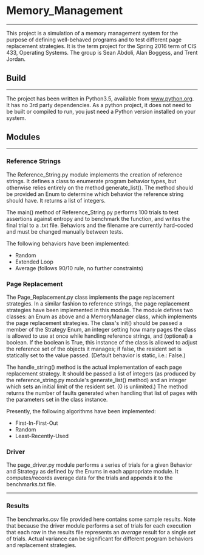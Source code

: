 # Memory_Management
___
This project is a simulation of a memory management system for the purpose of defining well-behaved programs and to test
different page replacement strategies.  It is the term project for the Spring 2016 term of CIS 433, Operating Systems.
The group is Sean Abdoli, Alan Boggess, and Trent Jordan.

## Build
___
The project has been written in Python3.5, available from www.python.org.  It has no 3rd party dependencies.  As a
python project, it does not need to be built or compiled to run, you just need a Python version installed on your
system.

## Modules
___
### Reference Strings
The Reference_String.py module implements the creation of reference strings.  It defines a class to enumerate program
behavior types, but otherwise relies entirely on the method generate_list().  The method should be provided an Enum to
determine which behavior the reference string should have.  It returns a list of integers.

The main() method of Reference_String.py performs 100 trials to test assertions against entropy and to benchmark the
function, and writes the final trial to a .txt file.  Behaviors and the filename are currently hard-coded and must be
changed manually between tests.

The following behaviors have been implemented:

 * Random
 * Extended Loop
 * Average (follows 90/10 rule, no further constraints)

### Page Replacement
The Page_Replacement.py class implements the page replacement strategies.  In a similar fashion to reference strings,
the page replacement strategies have been implemented in this module.  The module defines two classes:  an Enum as above
and a MemoryManager class, which implements the page replacement strategies.  The class's init() should be passed a
member of the Strategy Enum, an integer setting how many pages the class is allowed to use at once while handling
reference strings, and (optional) a boolean.  If the boolean is True, this instance of the class is allowed to adjust
the reference set of the objects it manages; if false, the resident set is statically set to the value passed.  (Default
behavior is static, i.e.:  False.)

The handle_string() method is the actual implementation of each page replacement strategy.  It should be passed a list
of integers (as produced by the reference_string.py module's generate_list() method) and an integer which sets an
initial limit of the resident set.  (0 is unlimited.)  The method returns the number of faults generated when handling
that list of pages with the parameters set in the class instance.

Presently, the following algorithms have been implemented:

 * First-In-First-Out
 * Random
 * Least-Recently-Used

### Driver
The page_driver.py module performs a series of trials for a given Behavior and Strategy as defined by the Enums in each
appropriate module.  It computes/records average data for the trials and appends it to the benchmarks.txt file.
___
### Results
The benchmarks.csv file provided here contains some sample results.  Note that because the driver module performs a set
of trials for each execution that each row in the results file represents an *average* result for a single *set* of
trials.  Actual variance can be significant for different program behaviors and replacement strategies.